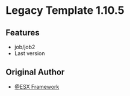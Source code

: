# Legacy Template 1.10.5

## Features

- job/job2
- Last version
 
## Original Author 

- [@ESX Framework](https://github.com/esx-framework)